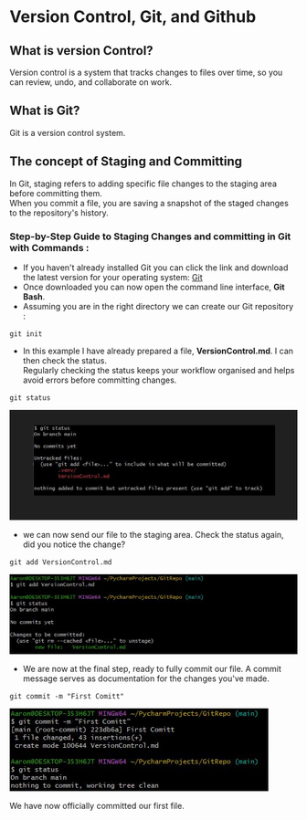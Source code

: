 # Version Control, Git, and Github

## What is version Control?

Version control is a system that tracks changes to files over time, so you can review, undo, and  collaborate on work. 

## What is Git? 

Git is a version control system.

## The concept of Staging and Committing 

In Git, staging refers to adding specific file changes to the staging area before committing them. 
<br/> When you commit a file, you are saving a snapshot of the staged changes to the repository's history. 

### Step-by-Step Guide to Staging Changes and committing in Git with Commands :

- If you haven't already installed Git you can click the link and download the latest version for your operating system:
   [Git](https://git-scm.com/downloads)
- Once downloaded you can now open the command line interface, **Git Bash**. 
- Assuming you are in the right directory we can create our Git repository :

```commandline
git init
```
- In this example I have already prepared a file, **VersionControl.md**. I can then check the status.
<br/> Regularly checking the status keeps your workflow organised and helps avoid errors before committing changes.
```commandline
git status
```
![Checking Status Image](picture15.JPG)  
- we can now send our file to the staging area. Check the status again, did you notice the change? 
```commandline
git add VersionControl.md
```
![sending our file to the staging area Image](picture13.JPG) 

- We are now at the final step, ready to fully commit our file. A commit message serves as documentation for the changes you've made. 
```commandline
git commit -m "First Comitt" 
```
![Committing our file Image](picture14.JPG)

We have now officially committed our first file. 